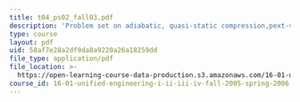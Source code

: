 ```yaml
---
title: t04_ps02_fall03.pdf
description: 'Problem set on adiabatic, quasi-static compression,pext-v diagram.'
type: course
layout: pdf
uid: 58af7e28a2df9da8a9220a26a18259dd
file_type: application/pdf
file_location: >-
  https://open-learning-course-data-production.s3.amazonaws.com/16-01-unified-engineering-i-ii-iii-iv-fall-2005-spring-2006/58af7e28a2df9da8a9220a26a18259dd_t04_ps02_fall03.pdf
course_id: 16-01-unified-engineering-i-ii-iii-iv-fall-2005-spring-2006
---
```

